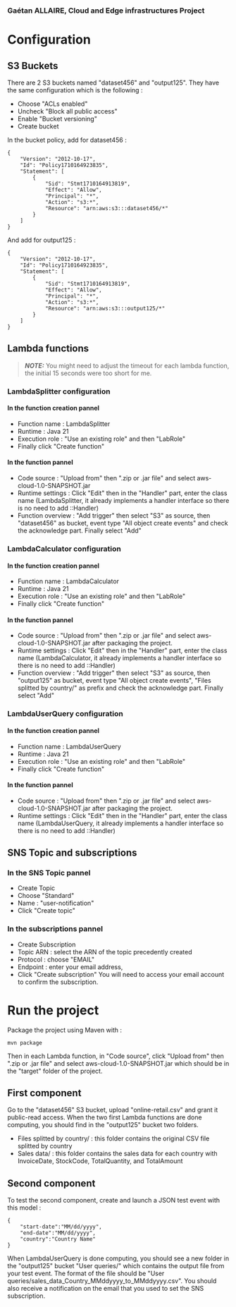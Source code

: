 ### Gaétan ALLAIRE, Cloud and Edge infrastructures Project

# Configuration 

## S3 Buckets

There are 2 S3 buckets named "dataset456" and "output125".
They have the same configuration which is the following :

- Choose "ACLs enabled"
- Uncheck "Block all public access" 
- Enable "Bucket versioning"
- Create bucket

In the bucket policy, add for dataset456 : 

```
{
    "Version": "2012-10-17",
    "Id": "Policy1710164923835",
    "Statement": [
        {
            "Sid": "Stmt1710164913819",
            "Effect": "Allow",
            "Principal": "*",
            "Action": "s3:*",
            "Resource": "arn:aws:s3:::dataset456/*"
        }
    ]
}
```

And add for output125 :

```
{
    "Version": "2012-10-17",
    "Id": "Policy1710164923835",
    "Statement": [
        {
            "Sid": "Stmt1710164913819",
            "Effect": "Allow",
            "Principal": "*",
            "Action": "s3:*",
            "Resource": "arn:aws:s3:::output125/*"
        }
    ]
}
```

## Lambda functions 

> **_NOTE:_** You might need to adjust the timeout for each lambda function, the initial 15 seconds were too short for me.

### LambdaSplitter configuration 

#### In the function creation pannel 

- Function name : LambdaSplitter 
- Runtime : Java 21 
- Execution role : "Use an existing role" and then "LabRole"
- Finally click "Create function"

#### In the function pannel

- Code source : "Upload from" then ".zip or .jar file" and select aws-cloud-1.0-SNAPSHOT.jar
- Runtime settings : Click "Edit" then in the "Handler" part, enter the class name (LambdaSplitter, it already implements a handler interface so there is no need to add ::Handler)
- Function overview : "Add trigger" then select "S3" as source, then "dataset456" as bucket, event type "All object create events" and check the acknowledge part. Finally select "Add"

### LambdaCalculator configuration 

#### In the function creation pannel 

- Function name : LambdaCalculator 
- Runtime : Java 21
- Execution role : "Use an existing role" and then "LabRole"
- Finally click "Create function"

#### In the function pannel 

- Code source : "Upload from" then ".zip or .jar file" and select aws-cloud-1.0-SNAPSHOT.jar after packaging the project.
- Runtime settings : Click "Edit" then in the "Handler" part, enter the class name (LambdaCalculator, it already implements a handler interface so there is no need to add ::Handler)
- Function overview : "Add trigger" then select "S3" as source, then "output125" as bucket, event type "All object create events", "Files splitted by country/" as prefix and check the acknowledge part. Finally select "Add"

### LambdaUserQuery configuration

#### In the function creation pannel 

- Function name : LambdaUserQuery 
- Runtime : Java 21 
- Execution role : "Use an existing role" and then "LabRole"
- Finally click "Create function"

#### In the function pannel 

- Code source : "Upload from" then ".zip or .jar file" and select aws-cloud-1.0-SNAPSHOT.jar after packaging the project.
- Runtime settings : Click "Edit" then in the "Handler" part, enter the class name (LambdaUserQuery, it already implements a handler interface so there is no need to add ::Handler)

## SNS Topic and subscriptions

### In the SNS Topic pannel 

- Create Topic 
- Choose "Standard"
- Name : "user-notification"
- Click "Create topic"

### In the subscriptions pannel 

- Create Subscription
- Topic ARN : select the ARN of the topic precedently created
- Protocol : choose "EMAIL"
- Endpoint : enter your email address, 
- Click "Create subscription"
You will need to access your email account to confirm the subscription. 

# Run the project

Package the project using Maven with :
```
mvn package
```
Then in each Lambda function, in "Code source", click "Upload from" then ".zip or .jar file" and select aws-cloud-1.0-SNAPSHOT.jar which should be in the "target" folder of the project.

## First component

Go to the "dataset456" S3 bucket, upload "online-retail.csv" and grant it public-read access.
When the two first Lambda functions are done computing, you should find in the "output125" bucket two folders.
- Files splitted by country/ : this folder contains the original CSV file splitted by country
- Sales data/ : this folder contains the sales data for each country with InvoiceDate, StockCode, TotalQuantity, and TotalAmount

## Second component

To test the second component, create and launch a JSON test event with this model :

```
{
    "start-date":"MM/dd/yyyy",
    "end-date":"MM/dd/yyyy",
    "country":"Country Name"
}
```

When LambdaUserQuery is done computing, you should see a new folder in the "output125" bucket "User queries/" which contains the output file from your test event. The format of the file should be "User queries/sales_data_Country_MMddyyyy_to_MMddyyyy.csv". You should also receive a notification on the email that you used to set the SNS subscription.

